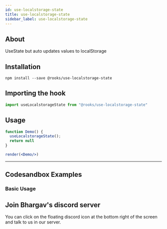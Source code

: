 ```yaml
---
id: use-localstorage-state
title: use-localstorage-state
sidebar_label: use-localstorage-state
---
```



    

## About

UseState but auto updates values to localStorage

[//]: # "Main"

## Installation

    npm install --save @rooks/use-localstorage-state

## Importing the hook

```javascript
import useLocalstorageState from "@rooks/use-localstorage-state"
```

## Usage

```jsx
function Demo() {
  useLocalstorageState();
  return null
}

render(<Demo/>)
```


---

## Codesandbox Examples

### Basic Usage    



## Join Bhargav's discord server
You can click on the floating discord icon at the bottom right of the screen and talk to us in our server.

    